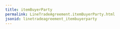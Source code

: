 ```yaml
---
title: itemBuyerParty
permalink: LineTradeAgreement.itemBuyerParty.html
jsonid: linetradeagreement_itembuyerparty
---
```

